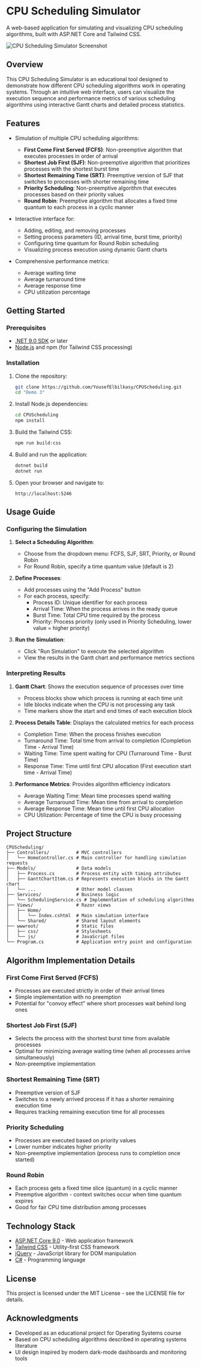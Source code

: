 # CPU Scheduling Simulator

A web-based application for simulating and visualizing CPU scheduling algorithms, built with ASP.NET Core and Tailwind CSS.

![CPU Scheduling Simulator Screenshot](screenshots/app-screenshot.png)

## Overview

This CPU Scheduling Simulator is an educational tool designed to demonstrate how different CPU scheduling algorithms work in operating systems. Through an intuitive web interface, users can visualize the execution sequence and performance metrics of various scheduling algorithms using interactive Gantt charts and detailed process statistics.

## Features

- Simulation of multiple CPU scheduling algorithms:

  - **First Come First Served (FCFS)**: Non-preemptive algorithm that executes processes in order of arrival
  - **Shortest Job First (SJF)**: Non-preemptive algorithm that prioritizes processes with the shortest burst time
  - **Shortest Remaining Time (SRT)**: Preemptive version of SJF that switches to processes with shorter remaining time
  - **Priority Scheduling**: Non-preemptive algorithm that executes processes based on their priority values
  - **Round Robin**: Preemptive algorithm that allocates a fixed time quantum to each process in a cyclic manner

- Interactive interface for:

  - Adding, editing, and removing processes
  - Setting process parameters (ID, arrival time, burst time, priority)
  - Configuring time quantum for Round Robin scheduling
  - Visualizing process execution using dynamic Gantt charts

- Comprehensive performance metrics:
  - Average waiting time
  - Average turnaround time
  - Average response time
  - CPU utilization percentage

## Getting Started

### Prerequisites

- [.NET 9.0 SDK](https://dotnet.microsoft.com/download) or later
- [Node.js](https://nodejs.org/) and npm (for Tailwind CSS processing)

### Installation

1. Clone the repository:

   ```bash
   git clone https://github.com/YousefElbilkasy/CPUScheduling.git
   cd "Demo 3"
   ```

2. Install Node.js dependencies:

   ```bash
   cd CPUScheduling
   npm install
   ```

3. Build the Tailwind CSS:

   ```bash
   npm run build:css
   ```

4. Build and run the application:

   ```bash
   dotnet build
   dotnet run
   ```

5. Open your browser and navigate to:
   ```
   http://localhost:5246
   ```

## Usage Guide

### Configuring the Simulation

1. **Select a Scheduling Algorithm**:

   - Choose from the dropdown menu: FCFS, SJF, SRT, Priority, or Round Robin
   - For Round Robin, specify a time quantum value (default is 2)

2. **Define Processes**:

   - Add processes using the "Add Process" button
   - For each process, specify:
     - Process ID: Unique identifier for each process
     - Arrival Time: When the process arrives in the ready queue
     - Burst Time: Total CPU time required by the process
     - Priority: Process priority (only used in Priority Scheduling, lower value = higher priority)

3. **Run the Simulation**:
   - Click "Run Simulation" to execute the selected algorithm
   - View the results in the Gantt chart and performance metrics sections

### Interpreting Results

1. **Gantt Chart**: Shows the execution sequence of processes over time

   - Process blocks show which process is running at each time unit
   - Idle blocks indicate when the CPU is not processing any task
   - Time markers show the start and end times of each execution block

2. **Process Details Table**: Displays the calculated metrics for each process

   - Completion Time: When the process finishes execution
   - Turnaround Time: Total time from arrival to completion (Completion Time - Arrival Time)
   - Waiting Time: Time spent waiting for CPU (Turnaround Time - Burst Time)
   - Response Time: Time until first CPU allocation (First execution start time - Arrival Time)

3. **Performance Metrics**: Provides algorithm efficiency indicators
   - Average Waiting Time: Mean time processes spend waiting
   - Average Turnaround Time: Mean time from arrival to completion
   - Average Response Time: Mean time until first CPU allocation
   - CPU Utilization: Percentage of time the CPU is busy processing

## Project Structure

```
CPUScheduling/
├── Controllers/          # MVC controllers
│   └── HomeController.cs # Main controller for handling simulation requests
├── Models/               # Data models
│   ├── Process.cs        # Process entity with timing attributes
│   ├── GanttChartItem.cs # Represents execution blocks in the Gantt chart
│   └── ...               # Other model classes
├── Services/             # Business logic
│   └── SchedulingService.cs # Implementation of scheduling algorithms
├── Views/                # Razor views
│   ├── Home/
│   │   └── Index.cshtml  # Main simulation interface
│   └── Shared/           # Shared layout elements
├── wwwroot/              # Static files
│   ├── css/              # Stylesheets
│   └── js/               # JavaScript files
└── Program.cs            # Application entry point and configuration
```

## Algorithm Implementation Details

### First Come First Served (FCFS)

- Processes are executed strictly in order of their arrival times
- Simple implementation with no preemption
- Potential for "convoy effect" where short processes wait behind long ones

### Shortest Job First (SJF)

- Selects the process with the shortest burst time from available processes
- Optimal for minimizing average waiting time (when all processes arrive simultaneously)
- Non-preemptive implementation

### Shortest Remaining Time (SRT)

- Preemptive version of SJF
- Switches to a newly arrived process if it has a shorter remaining execution time
- Requires tracking remaining execution time for all processes

### Priority Scheduling

- Processes are executed based on priority values
- Lower number indicates higher priority
- Non-preemptive implementation (process runs to completion once started)

### Round Robin

- Each process gets a fixed time slice (quantum) in a cyclic manner
- Preemptive algorithm - context switches occur when time quantum expires
- Good for fair CPU time distribution among processes

## Technology Stack

- [ASP.NET Core 9.0](https://docs.microsoft.com/aspnet/core) - Web application framework
- [Tailwind CSS](https://tailwindcss.com/) - Utility-first CSS framework
- [jQuery](https://jquery.com/) - JavaScript library for DOM manipulation
- [C#](https://docs.microsoft.com/en-us/dotnet/csharp/) - Programming language

## License

This project is licensed under the MIT License - see the LICENSE file for details.

## Acknowledgments

- Developed as an educational project for Operating Systems course
- Based on CPU scheduling algorithms described in operating systems literature
- UI design inspired by modern dark-mode dashboards and monitoring tools
